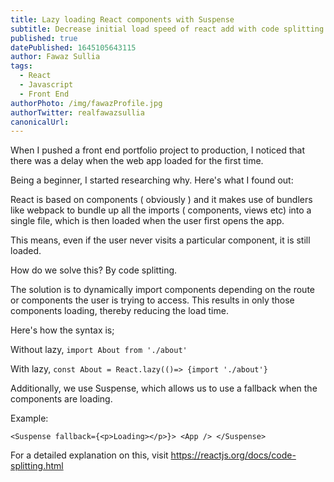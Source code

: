 ```yaml
---
title: Lazy loading React components with Suspense
subtitle: Decrease initial load speed of react add with code splitting
published: true
datePublished: 1645105643115
author: Fawaz Sullia
tags:
  - React
  - Javascript
  - Front End
authorPhoto: /img/fawazProfile.jpg
authorTwitter: realfawazsullia
canonicalUrl:
---
```


When I pushed a front end portfolio project to production, I noticed that there was a delay when the web app loaded for the first time.

Being a beginner, I started researching why. Here's what I found out:

React is based on components ( obviously ) and it makes use of bundlers like webpack to bundle up all the imports ( components, views etc) into a single file, which is then loaded when the user first opens the app.

This means, even if the user never visits a particular component, it is still loaded.

How do we solve this? By code splitting.

The solution is to dynamically import components depending on the route or components the user is trying to access. This results in only those components loading, thereby reducing the load time.

Here's how the syntax is;

Without lazy, `import About from './about'`

With lazy, `const About = React.lazy(()=> {import './about'}`

Additionally, we use Suspense, which allows us to use a fallback when the components are loading.

Example:

`<Suspense fallback={<p>Loading></p>}> <App /> </Suspense>`

For a detailed explanation on this, visit https://reactjs.org/docs/code-splitting.html
